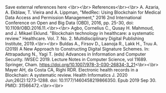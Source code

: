 Save external references here
<\br><\br>
References<\br><\br>
A. Azaria, A. Ekblaw, T. Vieira and A. Lippman, "MedRec: Using Blockchain for Medical Data Access and Permission Management," 2016 2nd International Conference on Open and Big Data (OBD), 2016, pp. 25-30, doi: 10.1109/OBD.2016.11.<\br><\br>
Agbo, Cornelius C., Qusay H. Mahmoud, and J. Mikael Eklund. "Blockchain technology in healthcare: a systematic review." Healthcare. Vol. 7. No. 2. Multidisciplinary Digital Publishing Institute, 2019.<\br><\br>
Buldas A., Firsov D., Laanoja R., Lakk H., Truu A. (2019) A New Approach to Constructing Digital Signature Schemes. In: Attrapadung N., Yagi T. (eds) Advances in Information and Computer Security. IWSEC 2019. Lecture Notes in Computer Science, vol 11689. Springer, Cham. https://doi.org/10.1007/978-3-030-26834-3_21<\br><\br>
Mayer AH, da Costa CA, Righi RDR. Electronic health records in a Blockchain: A systematic review. Health Informatics J. 2020 Jun;26(2):1273-1288. doi: 10.1177/1460458219866350. Epub 2019 Sep 30. PMID: 31566472.<\br><\br>
